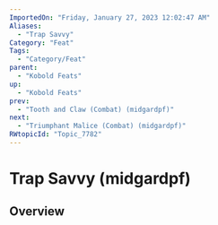 ```yaml
---
ImportedOn: "Friday, January 27, 2023 12:02:47 AM"
Aliases:
  - "Trap Savvy"
Category: "Feat"
Tags:
  - "Category/Feat"
parent:
  - "Kobold Feats"
up:
  - "Kobold Feats"
prev:
  - "Tooth and Claw (Combat) (midgardpf)"
next:
  - "Triumphant Malice (Combat) (midgardpf)"
RWtopicId: "Topic_7782"
---
```

# Trap Savvy (midgardpf)
## Overview
